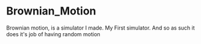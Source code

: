 # Brownian_Motion
Brownian motion, is a simulator I made. My First simulator. And so as such it does it's job of having random motion
